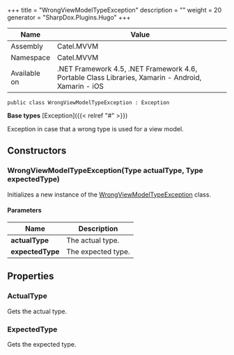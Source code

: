 

+++
title = "WrongViewModelTypeException" 
description = ""
weight = 20
generator = "SharpDox.Plugins.Hugo"
+++

Name|Value
---|---
Assembly|Catel.MVVM
Namespace|Catel.MVVM
Available on|.NET Framework 4.5, .NET Framework 4.6, Portable Class Libraries, Xamarin - Android, Xamarin - iOS

```
public class WrongViewModelTypeException : Exception
```

**Base types**
[Exception]({{< relref "#" >}})

Exception in case that a wrong type is used for a view model.

## Constructors

### WrongViewModelTypeException(Type actualType, Type expectedType)

Initializes a new instance of the [WrongViewModelTypeException](#) class.

#### Parameters

Name|Description
---|---
**actualType**|The actual type.
**expectedType**|The expected type.

## Properties

### ActualType

Gets the actual type.

### ExpectedType

Gets the expected type.

